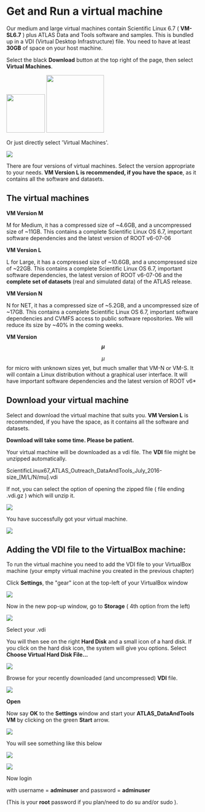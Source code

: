 # Get and Run a virtual machine

Our medium and large virtual machines contain Scientific Linux 6.7 ( **VM-SL6.7** ) plus ATLAS Data and Tools software and samples.  This is bundled up in a VDI  (Virtual Desktop Infrastructure) file.
You need to have at least  **30GB** of space on your host machine.

Select the black **Download** button at the top right of the page, then select **Virtual Machines**.  

<img src="./pictures/Download.jpg" width="100" />
<img src="./pictures/VMbutton.jpg" width="150" /> 

Or just directly select 'Virtual Machines'.

![](NewPictures/VirtualMachineSelected.png)

There are four versions of virtual machines.  Select the version appropriate to your needs.  **VM Version L is recommended, if you have the space**, as it contains all the software and datasets. 


## The virtual machines

**VM Version M** 

M for Medium, it has a compressed size of ~4.6GB, and a uncompressed size of ~11GB. This contains a complete Scientific Linux OS 6.7, important software dependencies and the latest version of ROOT v6-07-06

**VM Version L** 

L for Large, it has a compressed size of ~10.6GB, and a uncompressed size of ~22GB. This contains a complete Scientific Linux OS 6.7, important software dependencies, the latest version of ROOT v6-07-06 and the **complete set of datasets** (real and simulated data) of the ATLAS release.

**VM Version N**

N for NET, it has a compressed size of ~5.2GB, and a uncompressed size of ~17GB. This contains a complete Scientific Linux OS 6.7, important software dependencies and CVMFS access to public software repositories. We will reduce its size by ~40% in the coming weeks.

**VM Version $$\mu$$**

$$\mu$$ for micro with unknown sizes yet, but much smaller that VM-N or VM-S. It will contain a Linux distribution without a graphical user interface. It will have important software dependencies and the latest version of ROOT v6*

## Download your virtual machine

Select and download the virtual machine that suits you.  **VM Version L** is recommended, if you have the space, as it contains all the software and datasets.

**Download will take some time.  Please be patient.**

Your virtual machine will be downloaded as a vdi file.
The **VDI** file might be unzipped automatically.

ScientificLinux67\_ATLAS\_Outreach\_DataAndTools\_July\_2016-size\_[M/L/N/mu].vdi 

If not, you can select the option of opening the zipped file ( file ending .vdi.gz ) which will unzip it.

![](NewPictures/DownloadVMS.jpg)


You have successfully got your virtual machine.

![](NewPictures/orangeVDI2.png)



## Adding the VDI file to the VirtualBox machine: 

To run the virtual machine you need to add the VDI file to your VirtualBox machine (your empty virtual machine you created in the previous chapter)

Click **Settings**, the "gear" icon at the top-left of your VirtualBox window 


![](NewPictures/Settings.jpg)


Now in the new pop-up window, go to **Storage** ( 4th option from the left) 



![](NewPictures/Storage.jpg)

Select your .vdi

You will then see on the right **Hard Disk** and a small icon of a hard disk.  If you click on the hard disk icon, the system will give you options. 
Select **Choose Virtual Hard Disk File...**


![](NewPictures/VirtualHardDisk.jpg)

Browse for your recently downloaded (and uncompressed) **VDI** file.


![](NewPictures/Choosevdi.jpg)

**Open**


Now say **OK** to the **Settings** window and start your **ATLAS_DataAndTools VM** by clicking on the green **Start** arrow.    

![](NewPictures/Start.jpg)

You will see something like this below



![](NewPictures/DataAndToolsRunning.jpg)


![](NewPictures/VM-SL6.jpg)

Now login

with username = **adminuser** and password = **adminuser**

(This is your **root** password if you plan/need to do su and/or sudo ).

